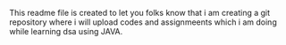 This readme file is created to let you folks know that i am creating a git repository where i will upload codes and assignmeents which i am doing while learning dsa using JAVA.
